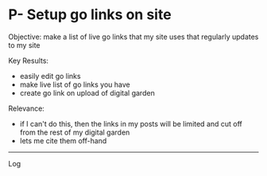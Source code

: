 # P- Setup go links on site
Objective: make a list of live go links that my site uses that regularly updates to my site

Key Results:
- easily edit go links
- make live list of go links you have
- create go link on upload of digital garden

Relevance:
- if I can't do this, then the links in my posts will be limited and cut off from the rest of my digital garden
- lets me cite them off-hand

---
Log
